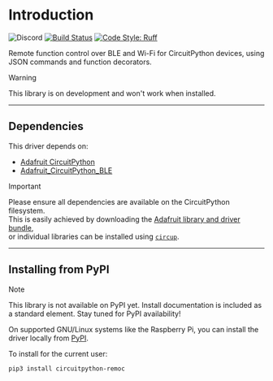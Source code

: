 # Introduction

![Discord](https://img.shields.io/discord/327254708534116352.svg)
[![Build Status](https://github.com/ourpxi/CircuitPython_remoc/workflows/Build%20CI/badge.svg)](https://github.com/ourpxi/CircuitPython_remoc/actions)
[![Code Style: Ruff](https://img.shields.io/endpoint?url=https://raw.githubusercontent.com/astral-sh/ruff/main/assets/badge/v2.json)](https://github.com/astral-sh/ruff)

Remote function control over BLE and Wi-Fi for CircuitPython devices, using JSON commands and function decorators.

> [!WARNING]  
> This library is on development and won't work when installed.

---

## Dependencies

This driver depends on:

- [Adafruit CircuitPython](https://github.com/adafruit/circuitpython)
- [Adafruit_CircuitPython_BLE](https://github.com/adafruit/Adafruit_CircuitPython_BLE)

> [!IMPORTANT]  
> Please ensure all dependencies are available on the CircuitPython filesystem.  
> This is easily achieved by downloading the [Adafruit library and driver bundle](https://circuitpython.org/libraries),  
> or individual libraries can be installed using [`circup`](https://github.com/adafruit/circup).

---

## Installing from PyPI

> [!NOTE]
> This library is not available on PyPI yet. Install documentation is included as a standard element. Stay tuned for PyPI availability!

On supported GNU/Linux systems like the Raspberry Pi, you can install the driver locally from [PyPI](https://pypi.org/project/circuitpython-remoc/).

To install for the current user:

```sh
pip3 install circuitpython-remoc
